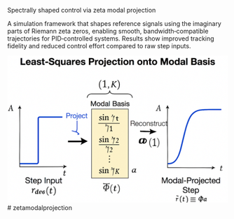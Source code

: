 Spectrally shaped control via zeta modal projection

A simulation framework that shapes reference signals using the imaginary parts of Riemann zeta zeros, enabling smooth, bandwidth‑compatible trajectories for PID‑controlled systems. Results show improved tracking fidelity and reduced control effort compared to raw step inputs.

![Control Block Diagram](fig_modal_projection.png)# zetamodalprojection
